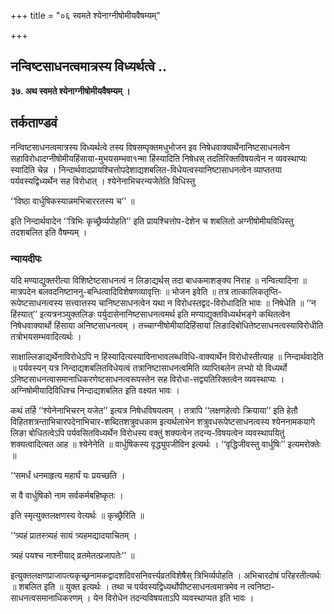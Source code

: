 +++
title = "०६ स्वमते श्येनाग्नीषोमीयवैषम्यम्"

+++


## नन्विष्टसाधनत्वमात्रस्य विध्यर्थत्वे ..

**३७. अथ स्वमते श्येनाग्नीषोमीयवैषम्यम् ।**

## **तर्कताण्डवं**

नन्विष्टसाधनत्वमात्रस्य विध्यर्थत्वे तस्य विषसम्पृक्तमधुभोजन इव निषेधवाक्यार्थेनानिष्टसाधनत्वेन सहाविरोधादग्नीषोमीयहिंसाया-मुभयसम्भवा१न्मा हिंस्यादिति निषेधस् तदतिरिक्तविषयत्वेन न व्यवस्थाप्यः स्यादिति चेन्न । निन्दार्थवादप्रायश्चित्तोपदेशाद्यशबलित-विधेयत्वस्यानिष्टासाधनत्वेन व्याप्ततया पर्यवस्यद्विध्यर्थेन सह विरोधात् । श्येनेनाभिचरन्यजेतेति विधिस्तु

‘‘विष्ठा वार्धुषिकस्यान्नमभिचाररतस्य च’’ ॥

इति निन्दार्थवादेन ‘‘त्रिभिः कृच्छ्रैर्व्यपोहति’’ इति प्रायश्चित्तोप-देशेन च शबलितो अग्नीषोमीयविधिस्तु तदशबलित इति वैषम्यम् ।

### **न्यायदीपः**

यदि मण्याद्युक्तरीत्या विशिष्टेष्टसाधनत्वं न लिङाद्यर्थस् तदा बाधकमाशङ्क्य निराह ॥ नन्वित्यादिना ॥ मात्रपदेन बलवदनिष्टाननु-बन्धित्वादिविशेषणव्यावृत्तिः ॥ भोजन इवेति ॥ तत्र तात्कालिकतृप्ति-रूपेष्टसाधनत्वस्य सत्त्वात्तस्य चानिष्टसाधनत्वेन यथा न विरोधस्तद्वद-विरोधादिति भावः ॥ निषेधेति ॥ ‘‘न हिंस्यात्’’ इत्यत्रनञ्युक्तलिङः पर्युदासेनानिष्टसाधनत्वमर्थ इति मण्याद्युक्तविध्यर्थभङ्गे कथितत्वेन निषेधवाक्यार्थो हिंसाया अनिष्टसाधनत्वम् । तच्चाग्नीषोमीयादिहिंसायां लिङादिबोधितेष्टसाधनत्वस्याविरोधीति तत्रोभयसम्भवादित्यर्थः ।

साक्षाल्लिङाद्यर्थेनाविरोधेऽपि न हिंस्यादित्यस्याविनाभावलब्धविधि-वाक्यार्थेन विरोधोस्तीत्याह ॥ निन्दार्थवादेति ॥ पर्यवस्यन् यत्र निन्दाद्यशबलितविधेयत्वं तत्रानिष्टासाधनत्वमिति व्याप्तिबलेन लभ्यो यो विध्यर्थो ऽनिष्टसाधनत्वासमानाधिकरणेष्टसाधनत्वरूपस्तेन सह विरोधा-त्तद्व्यतिरिक्तत्वेन व्यवस्थाप्यः । अग्निषोमीयादिविधिश्च निन्दाद्यशबलित इति वक्ष्यत भावः ।

कथं तर्हि ‘‘श्येनेनाभिचरन् यजेत’’ इत्यत्र निषेधविषयत्वम् । तत्रापि ‘‘लक्षणहेत्वोः क्रियाया’’ इति हेतौ विहितशत्रन्ताभिचारपदेनाभिचार-शब्दितशत्रुवधकाम इत्यर्थलाभेन शत्रुवधरूपेष्टसाधनत्वस्य श्येननामकयागे लिङा बोधितत्वेऽपि पर्यवसितविध्यर्थेन विरोधस्य वक्तुं शक्यत्वेन तदन्य-विषयत्वेन व्यवस्थापयितुं शक्यत्वादित्यत आह ॥ श्येनेनेति ॥ वार्धुषिकस्य वृद्ध्युपजीविन इत्यर्थः । ‘‘वृद्धिजीवस्तु वार्धुषिः’’ इत्यमरोक्तेः ॥

‘‘समर्धं धनमाहृत्य महार्घं यः प्रयच्छति ।

स वै वार्धुषिको नाम सर्वकर्मबहिष्कृतः ।

इति स्मृत्युक्तलक्षणस्य वेत्यर्थः ॥ कृच्छ्रैरिति ॥

‘‘त्र्यहं प्रातस्त्र्यहं सायं त्र्यहमद्यादयाचितम् ।

त्र्यहं पयश्च नाश्नीयाद् व्रतमेतत्प्रजापतेः’’ ॥

इत्युक्तलक्षणप्राजापत्यकृच्छ्रनामकद्वादशदिवसनिवर्त्त्यव्रतविशेषैस् त्रिभिर्व्यपोहति । अभिचारदोषं परिहरतीत्यर्थः ॥ शबलित इति ॥ युक्त इत्यर्थः । तथा च पर्यवस्यद्विध्यर्थोपीष्टसाधनत्वमात्रमेव न त्वनिष्टा-साधनत्वसमानाधिकरणम् । येन विरोधेन तदन्यविषयताऽपि व्यवस्थाप्यत इति भावः ।

